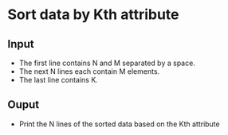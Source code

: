 # Sort data by Kth attribute

## Input
- The first line contains N and M separated by a space.
- The next N lines each contain M elements.
- The last line contains K.

## Ouput
- Print the N lines of the sorted data based on the Kth attribute